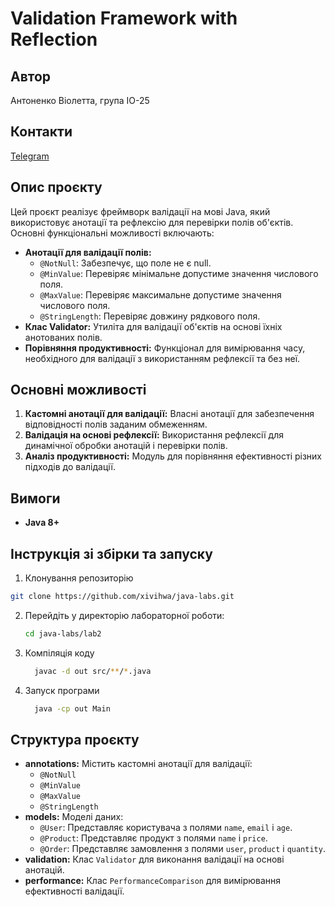 # Validation Framework with Reflection

## Автор
Антоненко Віолетта, група ІО-25

## Контакти
[Telegram](https://t.me/xivihwa)

## Опис проєкту
Цей проєкт реалізує фреймворк валідації на мові Java, який використовує анотації та рефлексію для перевірки полів об'єктів. Основні функціональні можливості включають:

- **Анотації для валідації полів:**
  - `@NotNull`: Забезпечує, що поле не є null.
  - `@MinValue`: Перевіряє мінімальне допустиме значення числового поля.
  - `@MaxValue`: Перевіряє максимальне допустиме значення числового поля.
  - `@StringLength`: Перевіряє довжину рядкового поля.
- **Клас Validator:** Утиліта для валідації об'єктів на основі їхніх анотованих полів.
- **Порівняння продуктивності:** Функціонал для вимірювання часу, необхідного для валідації з використанням рефлексії та без неї.

## Основні можливості
1. **Кастомні анотації для валідації:** Власні анотації для забезпечення відповідності полів заданим обмеженням.
2. **Валідація на основі рефлексії:** Використання рефлексії для динамічної обробки анотацій і перевірки полів.
3. **Аналіз продуктивності:** Модуль для порівняння ефективності різних підходів до валідації.

## Вимоги
- **Java 8+**
## Інструкція зі збірки та запуску

1. Клонування репозиторію
```bash
git clone https://github.com/xivihwa/java-labs.git
```
2. Перейдіть у директорію лабораторної роботи:

   ```bash
   cd java-labs/lab2
   ```
3. Компіляція коду
    ```bash
      javac -d out src/**/*.java
    ```
4. Запуск програми
    ```bash
      java -cp out Main
    ```

## Структура проєкту
- **annotations:** Містить кастомні анотації для валідації:
  - `@NotNull`
  - `@MinValue`
  - `@MaxValue`
  - `@StringLength`
- **models:** Моделі даних:
  - `@User`:  Представляє користувача з полями `name`, `email` і `age`.
  - `@Product`: Представляє продукт з полями `name` і `price`.
  - `@Order`: Представляє замовлення з полями `user`, `product` і `quantity`.
- **validation:** Клас `Validator` для виконання валідації на основі анотацій.
- **performance:**  Клас `PerformanceComparison` для вимірювання ефективності валідації.

